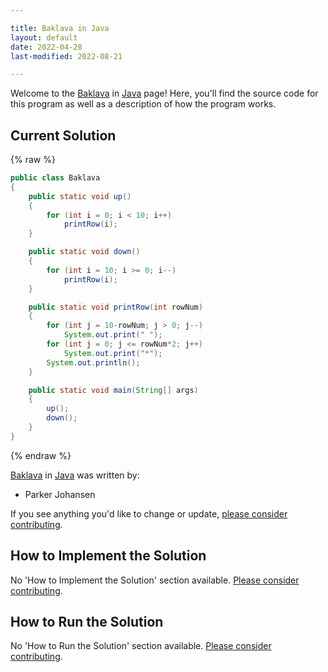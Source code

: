 ```yaml
---

title: Baklava in Java
layout: default
date: 2022-04-28
last-modified: 2022-08-21

---
```


Welcome to the [Baklava](https://sampleprograms.io/projects/baklava) in [Java](https://sampleprograms.io/languages/java) page! Here, you'll find the source code for this program as well as a description of how the program works.

## Current Solution

{% raw %}

```java
public class Baklava
{
    public static void up()
    {
        for (int i = 0; i < 10; i++)
            printRow(i);
    }

    public static void down()
    {
        for (int i = 10; i >= 0; i--)
            printRow(i);
    }

    public static void printRow(int rowNum)
    {
        for (int j = 10-rowNum; j > 0; j--)
            System.out.print(" ");
        for (int j = 0; j <= rowNum*2; j++)
            System.out.print("*");
        System.out.println();
    }

    public static void main(String[] args)
    {
        up();
        down();
    }
}
```

{% endraw %}

[Baklava](https://sampleprograms.io/projects/baklava) in [Java](https://sampleprograms.io/languages/java) was written by:

- Parker Johansen

If you see anything you'd like to change or update, [please consider contributing](https://github.com/TheRenegadeCoder/sample-programs).

## How to Implement the Solution

No 'How to Implement the Solution' section available. [Please consider contributing](https://github.com/TheRenegadeCoder/sample-programs-website).

## How to Run the Solution

No 'How to Run the Solution' section available. [Please consider contributing](https://github.com/TheRenegadeCoder/sample-programs-website).
